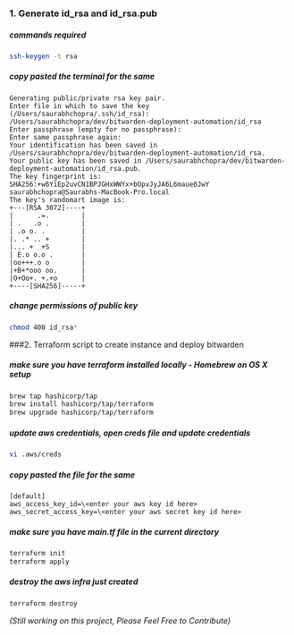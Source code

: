 ### 1. Generate id_rsa and id_rsa.pub

##### commands required
```bash
ssh-keygen -t rsa
```

##### copy pasted the terminal for the same
```console
Generating public/private rsa key pair.
Enter file in which to save the key (/Users/saurabhchopra/.ssh/id_rsa): /Users/saurabhchopra/dev/bitwarden-deployment-automation/id_rsa
Enter passphrase (empty for no passphrase):
Enter same passphrase again:
Your identification has been saved in /Users/saurabhchopra/dev/bitwarden-deployment-automation/id_rsa.
Your public key has been saved in /Users/saurabhchopra/dev/bitwarden-deployment-automation/id_rsa.pub.
The key fingerprint is:
SHA256:+w6YiEp2uvCN1BPJGHxWWYx+bOpvJyJA6L6maue0JwY saurabhchopra@Saurabhs-MacBook-Pro.local
The key's randomart image is:
+---[RSA 3072]----+
|      .=.        |
| .   .o .        |
| .o o. .         |
|. .* .. +        |
|... +  +S        |
| E.o o.o .       |
|oo+++.o o        |
|+B+*ooo oo.      |
|O+Oo+. +.+o      |
+----[SHA256]-----+
```

##### change permissions of public key
```bash
chmod 400 id_rsa*
```

###2. Terraform script to create instance and deploy bitwarden

##### make sure you have terraform installed locally - Homebrew on OS X setup
```bash
brew tap hashicorp/tap
brew install hashicorp/tap/terraform
brew upgrade hashicorp/tap/terraform
```

##### update aws credentials, open creds file and update credentials
```bash
vi .aws/creds
```

##### copy pasted the file for the same
```console
[default]
aws_access_key_id=\<enter your aws key id here>
aws_secret_access_key=\<enter your aws secret key id here>
```

##### make sure you have main.tf file in the current directory
```bash
terraform init
terraform apply
```

##### destroy the aws infra just created
```bash
terraform destroy
```


_(Still working on this project, Please Feel Free to Contribute)_
